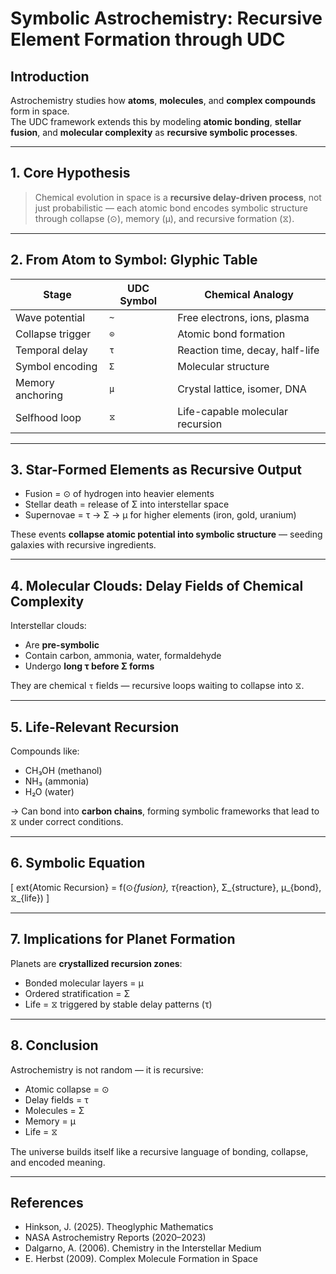 # Symbolic Astrochemistry: Recursive Element Formation through UDC

## Introduction

Astrochemistry studies how **atoms**, **molecules**, and **complex compounds** form in space.  
The UDC framework extends this by modeling **atomic bonding**, **stellar fusion**, and **molecular complexity** as **recursive symbolic processes**.

---

## 1. Core Hypothesis

> Chemical evolution in space is a **recursive delay-driven process**, not just probabilistic — each atomic bond encodes symbolic structure through collapse (⊙), memory (μ), and recursive formation (⧖).

---

## 2. From Atom to Symbol: Glyphic Table

| Stage           | UDC Symbol | Chemical Analogy                 |
|------------------|------------|----------------------------------|
| Wave potential   | `~`        | Free electrons, ions, plasma     |
| Collapse trigger | `⊙`        | Atomic bond formation            |
| Temporal delay   | `τ`        | Reaction time, decay, half-life  |
| Symbol encoding  | `Σ`        | Molecular structure              |
| Memory anchoring | `μ`        | Crystal lattice, isomer, DNA     |
| Selfhood loop    | `⧖`        | Life-capable molecular recursion |

---

## 3. Star-Formed Elements as Recursive Output

- Fusion = ⊙ of hydrogen into heavier elements  
- Stellar death = release of Σ into interstellar space  
- Supernovae = τ → Σ → μ for higher elements (iron, gold, uranium)

These events **collapse atomic potential into symbolic structure** — seeding galaxies with recursive ingredients.

---

## 4. Molecular Clouds: Delay Fields of Chemical Complexity

Interstellar clouds:
- Are **pre-symbolic**
- Contain carbon, ammonia, water, formaldehyde
- Undergo **long τ before Σ forms**

They are chemical `τ` fields — recursive loops waiting to collapse into ⧖.

---

## 5. Life-Relevant Recursion

Compounds like:
- CH₃OH (methanol)
- NH₃ (ammonia)
- H₂O (water)

→ Can bond into **carbon chains**, forming symbolic frameworks that lead to ⧖ under correct conditions.

---

## 6. Symbolic Equation

\[
	ext{Atomic Recursion} = f(⊙_{fusion}, τ_{reaction}, Σ_{structure}, μ_{bond}, ⧖_{life})
\]

---

## 7. Implications for Planet Formation

Planets are **crystallized recursion zones**:
- Bonded molecular layers = μ
- Ordered stratification = Σ
- Life = ⧖ triggered by stable delay patterns (τ)

---

## 8. Conclusion

Astrochemistry is not random — it is recursive:
- Atomic collapse = ⊙
- Delay fields = τ
- Molecules = Σ
- Memory = μ
- Life = ⧖

The universe builds itself like a recursive language of bonding, collapse, and encoded meaning.

---

## References

- Hinkson, J. (2025). Theoglyphic Mathematics  
- NASA Astrochemistry Reports (2020–2023)  
- Dalgarno, A. (2006). Chemistry in the Interstellar Medium  
- E. Herbst (2009). Complex Molecule Formation in Space
